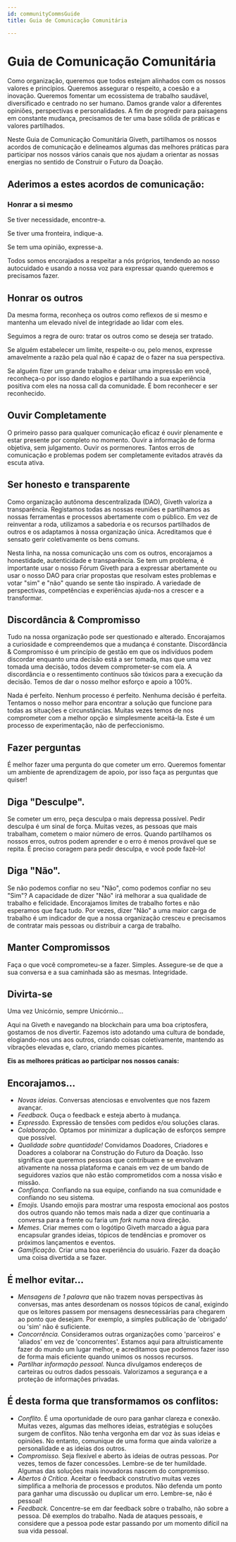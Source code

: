 ```yaml
---
id: communityCommsGuide
title: Guia de Comunicação Comunitária

---
```


# Guia de Comunicação Comunitária

Como organização, queremos que todos estejam alinhados com os nossos valores e princípios. Queremos assegurar o respeito, a coesão e a inovação. Queremos fomentar um ecossistema de trabalho saudável, diversificado e centrado no ser humano. Damos grande valor a diferentes opiniões, perspectivas e personalidades. A fim de progredir para paisagens em constante mudança, precisamos de ter uma base sólida de práticas e valores partilhados.

Neste Guia de Comunicação Comunitária Giveth, partilhamos os nossos acordos de comunicação e delineamos algumas das melhores práticas para participar nos nossos vários canais que nos ajudam a orientar as nossas energias no sentido de Construir o Futuro da Doação.

## Aderimos a estes acordos de comunicação:

### Honrar a si mesmo

Se tiver necessidade, encontre-a.

Se tiver uma fronteira, indique-a.

Se tem uma opinião, expresse-a.

Todos somos encorajados a respeitar a nós próprios, tendendo ao nosso autocuidado e usando a nossa voz para expressar quando queremos e precisamos fazer.

## Honrar os outros

Da mesma forma, reconheça os outros como reflexos de si mesmo e mantenha um elevado nível de integridade ao lidar com eles.

Seguimos a regra de ouro: tratar os outros como se deseja ser tratado.

Se alguém estabelecer um limite, respeite-o ou, pelo menos, expresse amavelmente a razão pela qual não é capaz de o fazer na sua perspectiva.

Se alguém fizer um grande trabalho e deixar uma impressão em você, reconheça-o por isso dando elogios e partilhando a sua experiência positiva com eles na nossa call da comunidade. É bom reconhecer e ser reconhecido.

## Ouvir Completamente

O primeiro passo para qualquer comunicação eficaz é ouvir plenamente e estar presente por completo no momento. Ouvir a informação de forma objetiva, sem julgamento. Ouvir os pormenores. Tantos erros de comunicação e problemas podem ser completamente evitados através da escuta ativa.

## Ser honesto e transparente

Como organização autônoma descentralizada (DAO), Giveth valoriza a transparência. Registamos todas as nossas reuniões e partilhamos as nossas ferramentas e processos abertamente com o público. Em vez de reinventar a roda, utilizamos a sabedoria e os recursos partilhados de outros e os adaptamos à nossa organização única. Acreditamos que é sensato gerir coletivamente os bens comuns.

Nesta linha, na nossa comunicação uns com os outros, encorajamos a honestidade, autenticidade e transparência. Se tem um problema, é importante usar o nosso Fórum Giveth para a expressar abertamente ou usar o nosso DAO para criar propostas que resolvam estes problemas e votar "sim" e "não" quando se sente tão inspirado. A variedade de perspectivas, competências e experiências ajuda-nos a crescer e a transformar.

## Discordância & Compromisso

Tudo na nossa organização pode ser questionado e alterado. Encorajamos a curiosidade e compreendemos que a mudança é constante. Discordância & Compromisso é um princípio de gestão em que os indivíduos podem discordar enquanto uma decisão está a ser tomada, mas que uma vez tomada uma decisão, todos devem comprometer-se com ela. A discordância e o ressentimento contínuos são tóxicos para a execução da decisão. Temos de dar o nosso melhor esforço e apoio a 100%.

Nada é perfeito. Nenhum processo é perfeito. Nenhuma decisão é perfeita. Tentamos o nosso melhor para encontrar a solução que funcione para todas as situações e circunstâncias. Muitas vezes temos de nos comprometer com a melhor opção e simplesmente aceitá-la. Este é um processo de experimentação, não de perfeccionismo.

## Fazer perguntas

É melhor fazer uma pergunta do que cometer um erro. Queremos fomentar um ambiente de aprendizagem de apoio, por isso faça as perguntas que quiser!

## Diga "Desculpe".

Se cometer um erro, peça desculpa o mais depressa possível. Pedir desculpa é um sinal de força. Muitas vezes, as pessoas que mais trabalham, cometem o maior número de erros. Quando partilhamos os nossos erros, outros podem aprender e o erro é menos provável que se repita. É preciso coragem para pedir desculpa, e você pode fazê-lo!

## Diga "Não".

Se não podemos confiar no seu "Não", como podemos confiar no seu "Sim"? A capacidade de dizer "Não" irá melhorar a sua qualidade de trabalho e felicidade. Encorajamos limites de trabalho fortes e não esperamos que faça tudo. Por vezes, dizer "Não" a uma maior carga de trabalho é um indicador de que a nossa organização cresceu e precisamos de contratar mais pessoas ou distribuir a carga de trabalho.

## Manter Compromissos

Faça o que você comprometeu-se a fazer. Simples. Assegure-se de que a sua conversa e a sua caminhada são as mesmas. Integridade.

## Divirta-se

Uma vez Unicórnio, sempre Unicórnio...

Aqui na Giveth e navegando na blockchain para uma boa criptosfera, gostamos de nos divertir. Fazemos isto adotando uma cultura de bondade, elogiando-nos uns aos outros, criando coisas coletivamente, mantendo as vibrações elevadas e, claro, criando memes picantes.

**Eis as melhores práticas ao participar nos nossos canais:**

## Encorajamos...

- *Novas ideias.* Conversas atenciosas e envolventes que nos fazem avançar.
- *Feedback.* Ouça o feedback e esteja aberto à mudança.
- *Expressão.* Expressão de tensões com pedidos e/ou soluções claras.
- *Colaboração.* Optamos por minimizar a duplicação de esforços sempre que possível.
- *Qualidade sobre quantidade!* Convidamos Doadores, Criadores e Doadores a colaborar na Construção do Futuro da Doação. Isso significa que queremos pessoas que contribuam e se envolvam ativamente na nossa plataforma e canais em vez de um bando de seguidores vazios que não estão comprometidos com a nossa visão e missão.
- *Confiança.* Confiando na sua equipe, confiando na sua comunidade e confiando no seu sistema.
- *Emojis.* Usando emojis para mostrar uma resposta emocional aos postos dos outros quando não temos mais nada a dizer que continuaria a conversa para a frente ou faria um *fork* numa nova direção.
- *Memes*. Criar memes com o logótipo Giveth marcado a água para encapsular grandes ideias, tópicos de tendências e promover os próximos lançamentos e eventos.
- *Gamificação.* Criar uma boa experiência do usuário.  Fazer da doação uma coisa divertida a se fazer.

## É melhor evitar...

- *Mensagens de 1 palavra* que não trazem novas perspectivas às conversas, mas antes desordenam os nossos tópicos de canal, exigindo que os leitores passem por mensagens desnecessárias para chegarem ao ponto que desejam. Por exemplo, a simples publicação de 'obrigado' ou 'sim' não é suficiente.
- *Concorrência.* Consideramos outras organizações como 'parceiros' e 'aliados' em vez de 'concorrentes'. Estamos aqui para altruisticamente fazer do mundo um lugar melhor, e acreditamos que podemos fazer isso de forma mais eficiente quando unimos os nossos recursos.
- *Partilhar informação pessoal.* Nunca divulgamos endereços de carteiras ou outros dados pessoais. Valorizamos a segurança e a proteção de informações privadas.

## É desta forma que transformamos os conflitos:

- *Conflito.* É uma oportunidade de ouro para ganhar clareza e conexão. Muitas vezes, algumas das melhores ideias, estratégias e soluções surgem de conflitos. Não tenha vergonha em dar voz às suas ideias e opiniões. No entanto, comunique de uma forma que ainda valorize a personalidade e as ideias dos outros.
- *Compromisso.* Seja flexível e aberto às ideias de outras pessoas. Por vezes, temos de fazer concessões. Lembre-se de ter humildade. Algumas das soluções mais inovadoras nascem do compromisso.
- *Abertos à Crítica.* Aceitar o feedback construtivo muitas vezes simplifica a melhoria de processos e produtos. Não defenda um ponto para ganhar uma discussão ou duplicar um erro. Lembre-se, não é pessoal!
- *Feedback.* Concentre-se em dar feedback sobre o trabalho, não sobre a pessoa. Dê exemplos do trabalho. Nada de ataques pessoais, e considere que a pessoa pode estar passando por um momento difícil na sua vida pessoal.